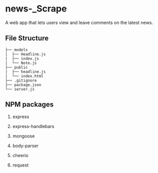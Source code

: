 # news-_Scrape
A web app that lets users view and leave comments on the latest news.


## File Structure

```
├── models
|  ├── Headline.js
|  ├── index.js
|  └── Note.js
├── public
|  ├── headline.js
|  └── index.html
├── .gitignore
├── package.json
└── server.js
```

## NPM packages

1. express

2. express-handlebars

3. mongoose

4. body-parser

5. cheerio

6. request
